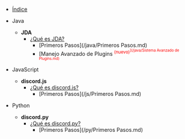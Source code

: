 * [Índice](/)

* Java
  * **JDA**
    * [¿Qué es JDA?](/java/jda.md)
      * [Primeros Pasos](/java/Primeros Pasos.md)
      * [Manejo Avanzado de Plugins <sup style="color:red">(nuevo)<sup>](/java/Sistema Avanzado de Plugins.md)

* JavaScript
  * **discord.js**
    * [¿Qué es discord.js?](/js/discord-js.md)
      * [Primeros Pasos](/js/Primeros Pasos.md)

* Python
  * **discord.py**
    * [¿Qué es discord.py?](/py/discord-py.md)
      * [Primeros Pasos](/py/Primeros Pasos.md)
